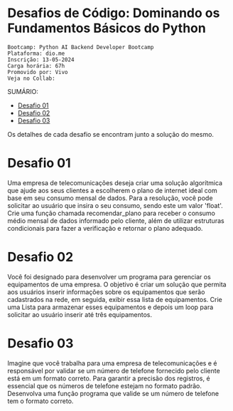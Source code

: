 <h1>Desafios de Código: Dominando os Fundamentos Básicos do Python </h1>

```
Bootcamp: Python AI Backend Developer Bootcamp
Plataforma: dio.me
Inscrição: 13-05-2024
Carga horária: 67h
Promovido por: Vivo
Veja no Collab:
```

SUMÁRIO: 

- [Desafio 01](#desafio-01)
- [Desafio 02](#desafio-02)
- [Desafio 03](#desafio-03)


Os detalhes de cada desafio se encontram junto a solução do mesmo.

# Desafio 01
Uma empresa de telecomunicações deseja criar uma solução algorítmica que ajude aos seus clientes a escolherem o plano de internet ideal com base em seu consumo mensal de dados. Para a resolução, você pode solicitar ao usuário que insira o seu consumo, sendo este um valor 'float'. Crie uma função chamada recomendar_plano para receber o consumo médio mensal de dados informado pelo cliente, além de utilizar estruturas condicionais para fazer a verificação e retornar o plano adequado.

# Desafio 02
Você foi designado para desenvolver um programa para gerenciar os equipamentos de uma empresa. O objetivo é criar um solução que permita aos usuários inserir informações sobre os equipamentos que serão cadastrados na rede, em seguida, exibir essa lista de equipamentos. Crie uma Lista para armazenar esses equipamentos e depois um loop para solicitar ao usuário inserir até três equipamentos.

# Desafio 03
Imagine que você trabalha para uma empresa de telecomunicações e é responsável por validar se um número de telefone fornecido pelo cliente está em um formato correto. Para garantir a precisão dos registros, é essencial que os números de telefone estejam no formato padrão. Desenvolva uma função programa que valide se um número de telefone tem o formato correto.

